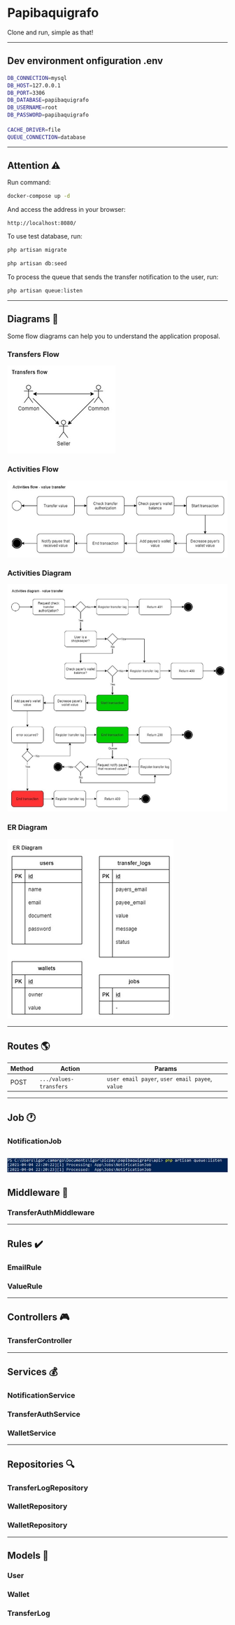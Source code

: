 # Papibaquigrafo

Clone and run, simple as that!

---
## Dev environment onfiguration .env

```bash
DB_CONNECTION=mysql
DB_HOST=127.0.0.1
DB_PORT=3306
DB_DATABASE=papibaquigrafo
DB_USERNAME=root
DB_PASSWORD=papibaquigrafo

CACHE_DRIVER=file
QUEUE_CONNECTION=database
```
---
## Attention ⚠️

Run command:
```bash
docker-compose up -d
```
And access the address in your browser:
```
http://localhost:8080/
```

To use test database, run:
```bash
php artisan migrate
```
```bash
php artisan db:seed
```

To process the queue that sends the transfer notification to the user, run:
```bash
php artisan queue:listen
```
---
## Diagrams 🤯

Some flow diagrams can help you to understand the application proposal.

### Transfers Flow
![Transfers flow](docs/diagrams-transfers-flow.jpg "Transfers flow")

### Activities Flow
![Activities Flow](docs/diagrams-activities-flow.jpg "Activities Flow")

### Activities Diagram
![Activities Diagram](docs/diagrams-activities-diagram.jpg "Activities Diagram")

### ER Diagram
![ER Diagram](docs/er-diagram.jpg "ER Diagram")

---
## Routes 🌎

|Method |Action                 |Params|
|-------|-----------------------|------------------|
|POST   |`.../values-transfers` |`user email payer`, `user email payee`, `value`|

---
## Job 🕐
### NotificationJob

![Running Queue](docs/queue_proccess.jpg "Running Queue")
---
## Middleware 🔞
### TransferAuthMiddleware
---
## Rules ✔️
### EmailRule
### ValueRule
---
## Controllers 🎮
### TransferController
---
## Services 💰

### NotificationService
### TransferAuthService
### WalletService

---
## Repositories 🔍
### TransferLogRepository
### WalletRepository
### WalletRepository

---
## Models 💾
### User

### Wallet

### TransferLog

